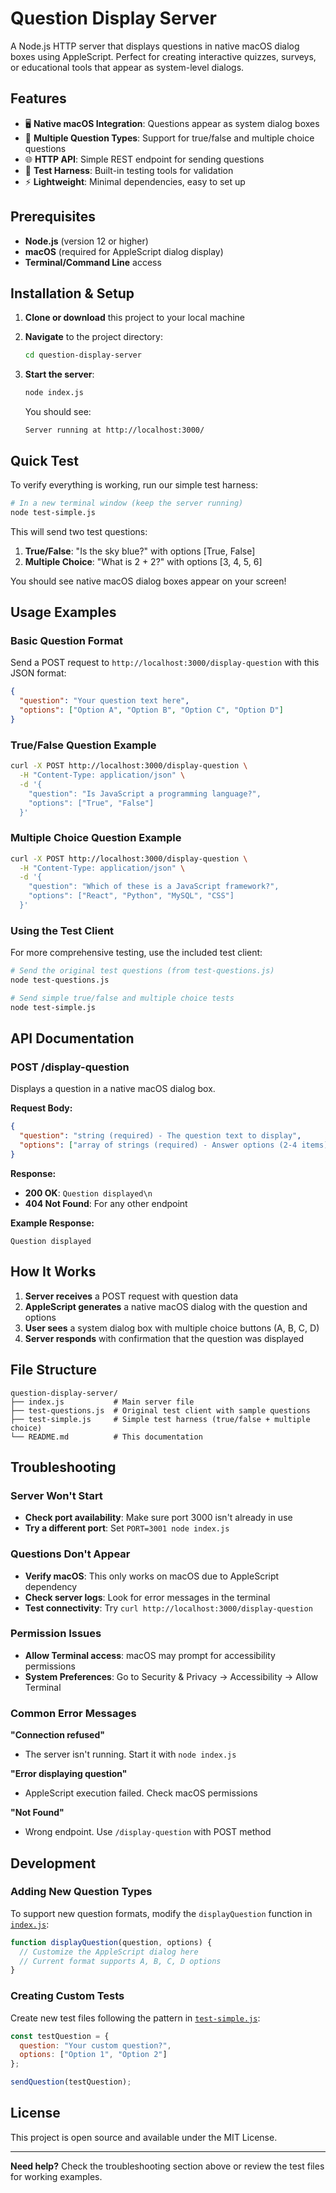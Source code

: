 # Question Display Server

A Node.js HTTP server that displays questions in native macOS dialog boxes using AppleScript. Perfect for creating interactive quizzes, surveys, or educational tools that appear as system-level dialogs.

## Features

- 🖥️ **Native macOS Integration**: Questions appear as system dialog boxes
- 📝 **Multiple Question Types**: Support for true/false and multiple choice questions
- 🌐 **HTTP API**: Simple REST endpoint for sending questions
- 🧪 **Test Harness**: Built-in testing tools for validation
- ⚡ **Lightweight**: Minimal dependencies, easy to set up

## Prerequisites

- **Node.js** (version 12 or higher)
- **macOS** (required for AppleScript dialog display)
- **Terminal/Command Line** access

## Installation & Setup

1. **Clone or download** this project to your local machine

2. **Navigate** to the project directory:
   ```bash
   cd question-display-server
   ```

3. **Start the server**:
   ```bash
   node index.js
   ```
   
   You should see:
   ```
   Server running at http://localhost:3000/
   ```

## Quick Test

To verify everything is working, run our simple test harness:

```bash
# In a new terminal window (keep the server running)
node test-simple.js
```

This will send two test questions:
1. **True/False**: "Is the sky blue?" with options [True, False]
2. **Multiple Choice**: "What is 2 + 2?" with options [3, 4, 5, 6]

You should see native macOS dialog boxes appear on your screen!

## Usage Examples

### Basic Question Format

Send a POST request to `http://localhost:3000/display-question` with this JSON format:

```json
{
  "question": "Your question text here",
  "options": ["Option A", "Option B", "Option C", "Option D"]
}
```

### True/False Question Example

```bash
curl -X POST http://localhost:3000/display-question \
  -H "Content-Type: application/json" \
  -d '{
    "question": "Is JavaScript a programming language?",
    "options": ["True", "False"]
  }'
```

### Multiple Choice Question Example

```bash
curl -X POST http://localhost:3000/display-question \
  -H "Content-Type: application/json" \
  -d '{
    "question": "Which of these is a JavaScript framework?",
    "options": ["React", "Python", "MySQL", "CSS"]
  }'
```

### Using the Test Client

For more comprehensive testing, use the included test client:

```bash
# Send the original test questions (from test-questions.js)
node test-questions.js

# Send simple true/false and multiple choice tests
node test-simple.js
```

## API Documentation

### POST /display-question

Displays a question in a native macOS dialog box.

**Request Body:**
```json
{
  "question": "string (required) - The question text to display",
  "options": ["array of strings (required) - Answer options (2-4 items)"]
}
```

**Response:**
- **200 OK**: `Question displayed\n`
- **404 Not Found**: For any other endpoint

**Example Response:**
```
Question displayed
```

## How It Works

1. **Server receives** a POST request with question data
2. **AppleScript generates** a native macOS dialog with the question and options
3. **User sees** a system dialog box with multiple choice buttons (A, B, C, D)
4. **Server responds** with confirmation that the question was displayed

## File Structure

```
question-display-server/
├── index.js           # Main server file
├── test-questions.js  # Original test client with sample questions
├── test-simple.js     # Simple test harness (true/false + multiple choice)
└── README.md          # This documentation
```

## Troubleshooting

### Server Won't Start
- **Check port availability**: Make sure port 3000 isn't already in use
- **Try a different port**: Set `PORT=3001 node index.js`

### Questions Don't Appear
- **Verify macOS**: This only works on macOS due to AppleScript dependency
- **Check server logs**: Look for error messages in the terminal
- **Test connectivity**: Try `curl http://localhost:3000/display-question`

### Permission Issues
- **Allow Terminal access**: macOS may prompt for accessibility permissions
- **System Preferences**: Go to Security & Privacy → Accessibility → Allow Terminal

### Common Error Messages

**"Connection refused"**
- The server isn't running. Start it with `node index.js`

**"Error displaying question"**
- AppleScript execution failed. Check macOS permissions

**"Not Found"**
- Wrong endpoint. Use `/display-question` with POST method

## Development

### Adding New Question Types

To support new question formats, modify the `displayQuestion` function in [`index.js`](index.js):

```javascript
function displayQuestion(question, options) {
  // Customize the AppleScript dialog here
  // Current format supports A, B, C, D options
}
```

### Creating Custom Tests

Create new test files following the pattern in [`test-simple.js`](test-simple.js):

```javascript
const testQuestion = {
  question: "Your custom question?",
  options: ["Option 1", "Option 2"]
};

sendQuestion(testQuestion);
```

## License

This project is open source and available under the MIT License.

---

**Need help?** Check the troubleshooting section above or review the test files for working examples.